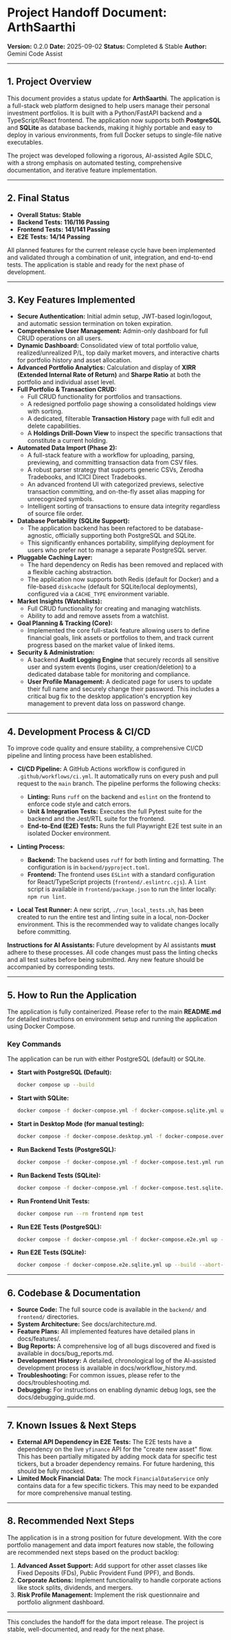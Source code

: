 # Project Handoff Document: ArthSaarthi

**Version:** 0.2.0
**Date:** 2025-09-02
**Status:** Completed & Stable
**Author:** Gemini Code Assist

---

## 1. Project Overview

This document provides a status update for **ArthSaarthi**. The application is a full-stack web platform designed to help users manage their personal investment portfolios. It is built with a Python/FastAPI backend and a TypeScript/React frontend. The application now supports both **PostgreSQL** and **SQLite** as database backends, making it highly portable and easy to deploy in various environments, from full Docker setups to single-file native executables.

The project was developed following a rigorous, AI-assisted Agile SDLC, with a strong emphasis on automated testing, comprehensive documentation, and iterative feature implementation.

---

## 2. Final Status

*   **Overall Status:** **Stable**
*   **Backend Tests:** **116/116 Passing**
*   **Frontend Tests:** **141/141 Passing**
*   **E2E Tests:** **14/14 Passing**

All planned features for the current release cycle have been implemented and validated through a combination of unit, integration, and end-to-end tests. The application is stable and ready for the next phase of development.

---

## 3. Key Features Implemented

*   **Secure Authentication:** Initial admin setup, JWT-based login/logout, and automatic session termination on token expiration.
*   **Comprehensive User Management:** Admin-only dashboard for full CRUD operations on all users.
*   **Dynamic Dashboard:** Consolidated view of total portfolio value, realized/unrealized P/L, top daily market movers, and interactive charts for portfolio history and asset allocation.
*   **Advanced Portfolio Analytics:** Calculation and display of **XIRR (Extended Internal Rate of Return)** and **Sharpe Ratio** at both the portfolio and individual asset level.
*   **Full Portfolio & Transaction CRUD:**
    *   Full CRUD functionality for portfolios and transactions.
    *   A redesigned portfolio page showing a consolidated holdings view with sorting.
    *   A dedicated, filterable **Transaction History** page with full edit and delete capabilities.
    *   A **Holdings Drill-Down View** to inspect the specific transactions that constitute a current holding.
*   **Automated Data Import (Phase 2):**
    *   A full-stack feature with a workflow for uploading, parsing, previewing, and committing transaction data from CSV files.
    *   A robust parser strategy that supports generic CSVs, Zerodha Tradebooks, and ICICI Direct Tradebooks.
    *   An advanced frontend UI with categorized previews, selective transaction committing, and on-the-fly asset alias mapping for unrecognized symbols.
    *   Intelligent sorting of transactions to ensure data integrity regardless of source file order.
*   **Database Portability (SQLite Support):**
    *   The application backend has been refactored to be database-agnostic, officially supporting both PostgreSQL and SQLite.
    *   This significantly enhances portability, simplifying deployment for users who prefer not to manage a separate PostgreSQL server.
*   **Pluggable Caching Layer:**
    *   The hard dependency on Redis has been removed and replaced with a flexible caching abstraction.
    *   The application now supports both Redis (default for Docker) and a file-based `diskcache` (default for SQLite/local deployments), configured via a `CACHE_TYPE` environment variable.
*   **Market Insights (Watchlists):**
    *   Full CRUD functionality for creating and managing watchlists.
    *   Ability to add and remove assets from a watchlist.
*   **Goal Planning & Tracking (Core):**
    *   Implemented the core full-stack feature allowing users to define financial goals, link assets or portfolios to them, and track current progress based on the market value of linked items.
*   **Security & Administration:**
    *   A backend **Audit Logging Engine** that securely records all sensitive user and system events (logins, user creation/deletion) to a dedicated database table for monitoring and compliance.
    *   **User Profile Management:** A dedicated page for users to update their full name and securely change their password. This includes a critical bug fix to the desktop application's encryption key management to prevent data loss on password change.

---

## 4. Development Process & CI/CD

To improve code quality and ensure stability, a comprehensive CI/CD pipeline and linting process have been established.

*   **CI/CD Pipeline:** A GitHub Actions workflow is configured in `.github/workflows/ci.yml`. It automatically runs on every push and pull request to the `main` branch. The pipeline performs the following checks:
    *   **Linting:** Runs `ruff` on the backend and `eslint` on the frontend to enforce code style and catch errors.
    *   **Unit & Integration Tests:** Executes the full Pytest suite for the backend and the Jest/RTL suite for the frontend.
    *   **End-to-End (E2E) Tests:** Runs the full Playwright E2E test suite in an isolated Docker environment.

*   **Linting Process:**
    *   **Backend:** The backend uses `ruff` for both linting and formatting. The configuration is in `backend/pyproject.toml`.
    *   **Frontend:** The frontend uses `ESLint` with a standard configuration for React/TypeScript projects (`frontend/.eslintrc.cjs`). A `lint` script is available in `frontend/package.json` to run the linter locally: `npm run lint`.

*   **Local Test Runner:** A new script, `./run_local_tests.sh`, has been created to run the entire test and linting suite in a local, non-Docker environment. This is the recommended way to validate changes locally before committing.

**Instructions for AI Assistants:**
Future development by AI assistants **must** adhere to these processes. All code changes must pass the linting checks and all test suites before being submitted. Any new feature should be accompanied by corresponding tests.

---

## 5. How to Run the Application

The application is fully containerized. Please refer to the main **README.md** for detailed instructions on environment setup and running the application using Docker Compose.

### Key Commands

The application can be run with either PostgreSQL (default) or SQLite.

*   **Start with PostgreSQL (Default):**
    ```bash
    docker compose up --build
    ```
*   **Start with SQLite:**
    ```bash
    docker compose -f docker-compose.yml -f docker-compose.sqlite.yml up --build
    ```

*   **Start in Desktop Mode (for manual testing):**
    ```bash
    docker compose -f docker-compose.desktop.yml -f docker-compose.override.yml up --build
    ```

*   **Run Backend Tests (PostgreSQL):**
    ```bash
    docker compose -f docker-compose.yml -f docker-compose.test.yml run --rm test
    ```
*   **Run Backend Tests (SQLite):**
    ```bash
    docker compose -f docker-compose.yml -f docker-compose.test.sqlite.yml run --rm test-sqlite
    ```

*   **Run Frontend Unit Tests:**
    ```bash
    docker compose run --rm frontend npm test
    ```

*   **Run E2E Tests (PostgreSQL):**
    ```bash
    docker compose -f docker-compose.yml -f docker-compose.e2e.yml up --build --abort-on-container-exit
    ```
*   **Run E2E Tests (SQLite):**
    ```bash
    docker compose -f docker-compose.e2e.sqlite.yml up --build --abort-on-container-exit
    ```

---

## 6. Codebase & Documentation

*   **Source Code:** The full source code is available in the `backend/` and `frontend/` directories.
*   **System Architecture:** See docs/architecture.md.
*   **Feature Plans:** All implemented features have detailed plans in docs/features/.
*   **Bug Reports:** A comprehensive log of all bugs discovered and fixed is available in docs/bug_reports.md.
*   **Development History:** A detailed, chronological log of the AI-assisted development process is available in docs/workflow_history.md.
*   **Troubleshooting:** For common issues, please refer to the docs/troubleshooting.md.
*   **Debugging:** For instructions on enabling dynamic debug logs, see the docs/debugging_guide.md.

---

## 7. Known Issues & Next Steps

*   **External API Dependency in E2E Tests:** The E2E tests have a dependency on the live `yfinance` API for the "create new asset" flow. This has been partially mitigated by adding mock data for specific test tickers, but a broader dependency remains. For future hardening, this should be fully mocked.
*   **Limited Mock Financial Data:** The mock `FinancialDataService` only contains data for a few specific tickers. This may need to be expanded for more comprehensive manual testing.

---

## 8. Recommended Next Steps

The application is in a strong position for future development. With the core portfolio management and data import features now stable, the following are recommended next steps based on the product backlog:

1.  **Advanced Asset Support:** Add support for other asset classes like Fixed Deposits (FDs), Public Provident Fund (PPF), and Bonds.
2.  **Corporate Actions:** Implement functionality to handle corporate actions like stock splits, dividends, and mergers.
3.  **Risk Profile Management:** Implement the risk questionnaire and portfolio alignment dashboard.

---

This concludes the handoff for the data import release. The project is stable, well-documented, and ready for the next phase.